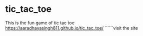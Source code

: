 # tic_tac_toe
This is the fun game of tic tac toe
https://aaradhayasingh811.github.io/tic_tac_toe/
           ``````visit the site
           
